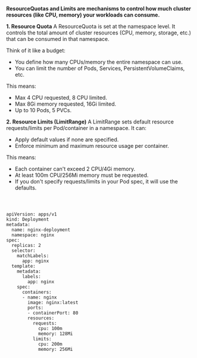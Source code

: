 **ResourceQuotas and Limits are mechanisms to control how much cluster resources (like CPU, memory) your workloads can consume.**

**1. Resource Quota**
A ResourceQuota is set at the namespace level. It controls the total amount of cluster resources (CPU, memory, storage, etc.) that can be consumed in that namespace.

Think of it like a budget:
- You define how many CPUs/memory the entire namespace can use.
- You can limit the number of Pods, Services, PersistentVolumeClaims, etc.

This means:
- Max 4 CPU requested, 8 CPU limited.
- Max 8Gi memory requested, 16Gi limited.
- Up to 10 Pods, 5 PVCs.

**2. Resource Limits (LimitRange)**
A LimitRange sets default resource requests/limits per Pod/container in a namespace. It can:
- Apply default values if none are specified.
- Enforce minimum and maximum resource usage per container.

This means:
- Each container can't exceed 2 CPU/4Gi memory.
- At least 100m CPU/256Mi memory must be requested.
- If you don't specify requests/limits in your Pod spec, it will use the defaults.

<pre><code>


apiVersion: apps/v1
kind: Deployment
metadata:
  name: nginx-deployment
  namespace: nginx
spec:
  replicas: 2
  selector:
    matchLabels:
      app: nginx
  template:
    metadata:
      labels:
        app: nginx
    spec:
      containers:
      - name: nginx
        image: nginx:latest
        ports:
        - containerPort: 80
        resources:
          requests:
            cpu: 100m
            memory: 128Mi
          limits:
            cpu: 200m
            memory: 256Mi   
</code></pre> 
